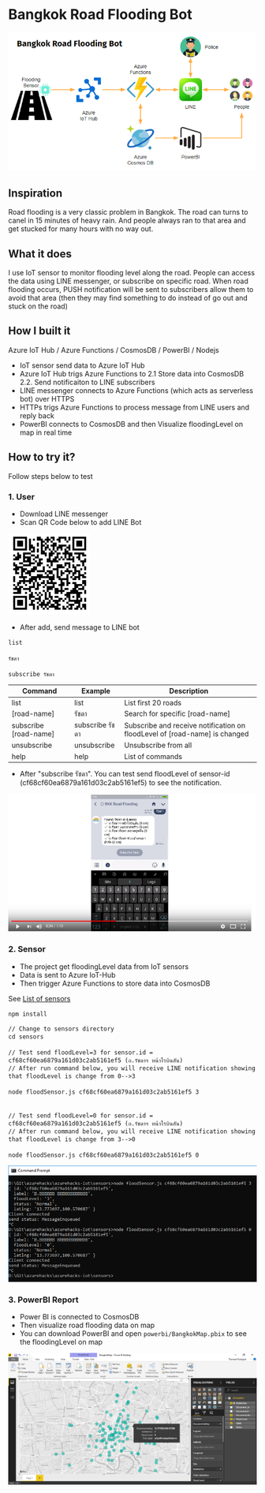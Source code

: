 # Bangkok Road Flooding Bot #

![Diagram](https://github.com/ninetu/azurehacks-iot-bangkok-roadflooding-bot/raw/master/assets/diagram.png "Diagram")

## Inspiration ##

Road flooding is a very classic problem in Bangkok. The road can turns to canel in 15 minutes of heavy rain. And people always ran to that area and get stucked for many hours with no way out.

## What it does ##

I use IoT sensor to monitor flooding level along the road. People can access the data using LINE messenger, or subscribe on specific road. When road flooding occurs, PUSH notification will be sent to subscribers allow them to avoid that area (then they may find something to do instead of go out and stuck on the road)

## How I built it ##

Azure IoT Hub / Azure Functions / CosmosDB / PowerBI / Nodejs

* IoT sensor send data to Azure IoT Hub
* Azure IoT Hub trigs Azure Functions to 2.1 Store data into CosmosDB 2.2. Send notificaiton to LINE subscribers
* LINE messenger connects to Azure Functions (which acts as serverless bot) over HTTPS
* HTTPs trigs Azure Functions to process message from LINE users and reply back
* PowerBI connects to CosmosDB and then Visualize floodingLevel on map in real time

## How to try it? ##

Follow steps below to test

### 1. User ###

* Download LINE messenger
* Scan QR Code below to add LINE Bot

![LineQR](https://github.com/ninetu/azurehacks-iot-bangkok-roadflooding-bot/raw/master/assets/line-qr.png "LineQR")

* After add, send message to LINE bot

```
list

รัชดา

subscribe รัชดา
```

Command| Example | Description
--- | --- | ---
list | list | List first 20 roads
[road-name] | รัชดา | Search for specific [road-name]
subscribe [road-name] | subscribe รัชดา     | Subscribe and receive notification on floodLevel of [road-name] is changed
unsubscribe | unsubscribe | Unsubscribe from all
help | help| List of commands

* After "subscribe รัชดา". You can test send floodLevel of sensor-id (cf68cf60ea6879a161d03c2ab5161ef5) to see the notification.

[![LineDemo](https://github.com/ninetu/azurehacks-iot-bangkok-roadflooding-bot/raw/master/assets/youtube.png)](https://youtu.be/ZOic6ufZcuc)


### 2. Sensor ###

* The project get floodingLevel data from IoT sensors
* Data is sent to Azure IoT-Hub
* Then trigger Azure Functions to store data into CosmosDB

See [List of sensors](SENSORS.md)


```javascript
npm install
```

```
// Change to sensors directory
cd sensors

// Test send floodLevel=3 for sensor.id = cf68cf60ea6879a161d03c2ab5161ef5 (ถ.รัชดาฯ หน้าโรบินสัน)
// After run command below, you will receive LINE notification showing that floodLevel is change from 0-->3

node floodSensor.js cf68cf60ea6879a161d03c2ab5161ef5 3


// Test send floodLevel=0 for sensor.id = cf68cf60ea6879a161d03c2ab5161ef5 (ถ.รัชดาฯ หน้าโรบินสัน)
// After run command below, you will receive LINE notification showing that floodLevel is change from 3-->0

node floodSensor.js cf68cf60ea6879a161d03c2ab5161ef5 0
```

![Cmd](https://github.com/ninetu/azurehacks-iot-bangkok-roadflooding-bot/raw/master/assets/cmd.png "Cmd")



### 3. PowerBI Report ###

* Power BI is connected to CosmosDB
* Then visualize road flooding data on map
* You can download PowerBI and open `powerbi/BangkokMap.pbix` to see the floodingLevel on map

![PowerBI](https://github.com/ninetu/azurehacks-iot-bangkok-roadflooding-bot/raw/master/assets/powerbi.png "Power BI")
